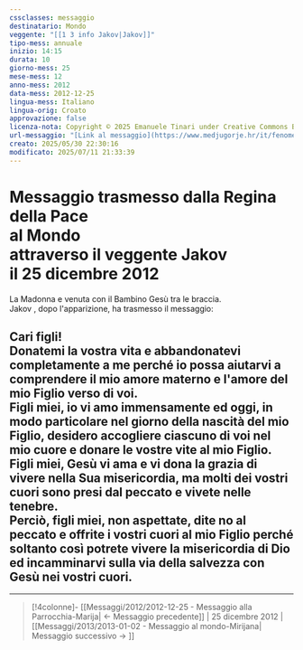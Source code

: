 ```yaml
---
cssclasses: messaggio
destinatario: Mondo
veggente: "[[1 3 info Jakov|Jakov]]"
tipo-mess: annuale
inizio: 14:15
durata: 10
giorno-mess: 25
mese-mess: 12
anno-mess: 2012
data-mess: 2012-12-25
lingua-mess: Italiano
lingua-orig: Croato
approvazione: false
licenza-nota: Copyright © 2025 Emanuele Tinari under Creative Commons BY-NC-SA 4.0 https://creativecommons.org/licenses/by-nc-sa/4.0/
url-messaggio: "[Link al messaggio](https://www.medjugorje.hr/it/fenomeno-di-medjugorje/apparizioni-annuali/)"
creato: 2025/05/30 22:30:16
modificato: 2025/07/11 21:33:39
---
```


# Messaggio trasmesso dalla Regina della Pace<br>al Mondo<br>attraverso il veggente Jakov<br>il 25 dicembre 2012

La Madonna e venuta con il Bambino Gesù tra le braccia.<br>Jakov , dopo l'apparizione, ha trasmesso il messaggio:
## Cari figli!<br>Donatemi la vostra vita e abbandonatevi completamente a me perché io possa aiutarvi a comprendere il mio amore materno e l'amore del mio Figlio verso di voi.<br>Figli miei, io vi amo immensamente ed oggi, in modo particolare nel giorno della nascità del mio Figlio, desidero accogliere ciascuno di voi nel mio cuore e donare le vostre vite al mio Figlio.<br>Figli miei, Gesù vi ama e vi dona la grazia di vivere nella Sua misericordia, ma molti dei vostri cuori sono presi dal peccato e vivete nelle tenebre.<br>Perciò, figli miei, non aspettate, dite no al peccato e offrite i vostri cuori al mio Figlio perché soltanto così potrete vivere la misericordia di Dio ed incamminarvi sulla via della salvezza con Gesù nei vostri cuori.

***

> [!4colonne]- [[Messaggi/2012/2012-12-25 - Messaggio alla Parrocchia-Marija| ← Messaggio precedente]] | 25 dicembre 2012 | [[Messaggi/2013/2013-01-02 - Messaggio al mondo-Mirijana| Messaggio successivo → ]]